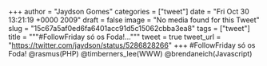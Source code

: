 
+++
author = "Jaydson Gomes"
categories = ["tweet"]
date = "Fri Oct 30 13:21:19 +0000 2009"
draft = false
image = "No media found for this Tweet"
slug = "15c67a5af0ed6fa6401acc91d5c15062cbba3ea8"
tags = ["tweet"]
title = """#FollowFriday só os Foda!..."""
tweet = true
tweet_url = "https://twitter.com/jaydson/status/5286828266"
+++
#FollowFriday só os Foda! @rasmus(PHP) @timberners_lee(WWW) @brendaneich(Javascript)
